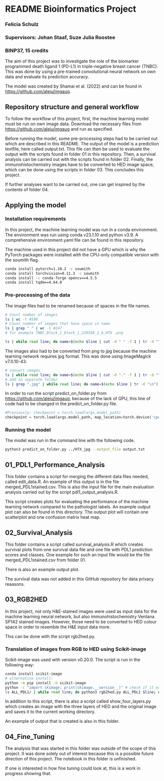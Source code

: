 # README Bioinformatics Project
### Felicia Schulz
### Supervisors: Johan Staaf, Suze Julia Roostee
### BINP37, 15 credits


The aim of this project was to investigate the role of the biomarker programmed death ligand 1 (PD-L1) in triple-negative breast cancer (TNBC). This was done by using a pre-trained convolutional neural network on own data and evaluate its prediction accuracy.

The model was created by Shamai et al. (2022) and can be found in https://github.com/aleju/imgaug.

## Repository structure and general workflow
To follow the workflow of this project, first, the machine learning model must be run on own image data. Download the necessary files from https://github.com/aleju/imgaug and run as specified. 

Before running the model, some pre-processing steps had to be carried out which are described in this README.
The output of the model is a prediction textfile, here called output.txt.
This file can then be used to evaluate the output with the scripts found in folder 01 in this repository.
Then, a survival analysis can be carried out with the scripts found in folder 02.
Finally, the immunohistochemistry images have to be converted to HED image space, which can be done using the scripts in folder 03. This concludes this project.

If further analyses want to be carried out, one can get inspired by the contents of folder 04.


## Applying the model

### Installation requirements
In this project, the machine learning model was run in a conda environment. The environment was run using conda v23.1.10 and python v3.9. A comprehensive environment.yaml file can be found in this repository.

The machine used in this project did not have a GPU which is why the PyTorch packages were installed with the CPU-only compatible version with the soumith flag.

```bash
conda install pytorch=1.10.2 -c soumith
conda install torchvision=0.11.3 -c soumith
conda install -c conda-forge opencv==4.5.5
conda install tqdm==4.64.0
```

### Pre-processing of the data
The image files had to be renamed because of spaces in the file names.
```bash
# Count number of images
ls | wc -l #598
# Count number of images that have space in name
ls | grep " " | wc -l #247
# for example TNBC_Block_1_block_1_229588_1_A_HTX .png

ls | while read line; do name=$(echo $line | cut -d " " -f 1 | tr -d "\n") ; mv ${name}" .png" ${name}.png; done
```

The images also had to be converted from png to jpg because the machine learning network requires jpg format. This was done using ImageMagick v7.0.10-43.

```bash
# convert images
ls | while read line; do name=$(echo $line | cut -d "." -f 1 | tr -d "\n") ; magick ${name}.png ${name}.jpg ; done
# add to separate folder
ls | grep ".jpg" | while read line; do name=$(echo $line | tr -d "\n") ; mv $name ../HTX_jpg ; done
```


In order to run the script predict_on_folder.py from https://github.com/aleju/imgaug, because of the lack of GPU, this line of code had to be changed in the predict_on_folder.py file.
```python
#Previously: checkpoint = torch.load(args.model_path)
checkpoint = torch.load(args.model_path, map_location=torch.device('cpu'))
```

### Running the model
The model was run in the command line with the following code. 
```bash
python3 predict_on_folder.py ../HTX_jpg --output_file output.txt
```

## 01_PDL1_Performance_Analysis
This folder contains a script for merging the different data files needed, called edit_data.R.
An example of this output is in the file merged_PDL1stained.csv. This is also the input file for the main evaluation analysis carried out by the script pdl1_output_analysis.R.

This script creates plots for evaluating the performance of the machine learning network compared to the pathologist labels. An example output plot can also be found in this directory. The output plot will contain one scatterplot and one confusion matrix heat map.


## 02_Survival_Analysis
This folder contains a script called survival_analysis.R which creates survival plots from one survival data file and one file with PDL1 prediction scores and classes. One example for such an input file would be the file merged_PDL1stained.csv from folder 01. 

There is also an example output plot.

The survival data was not added in this GitHub repository for data privacy reaasons.

## 03_RGB2HED
In this project, not only H&E-stained images were used as input data for the machine learning neural network, but also immunohistochemistry Ventana SP142 stained images. However, those need to be converted to HED colour space in order to resemble the H&E input data more.

This can be done with the script rgb2hed.py.

### Translation of images from RGB to HED using Scikit-image
Scikit-image was used with version v0.20.0.
The script is run in the following way:
```bash
conda install scikit-image 
# alternative install:
python -m pip install -U scikit-image
python -c "import skimage; print(skimage.__version__)" # check if it exists
ls ALL_PDL1/ | while read line; do python3 rgb2hed.py ALL_PDL1 $line; done
```

In addition to this script, there is also a script called show_four_layers.py which creates an image with the three layers of HED and the original image and saves it to the current working directory. 

An example of output that is created is also in this folder.


## 04_Fine_Tuning
The analysis that was started in this folder was outside of the scope of this project.
It was done solely out of interest because this is a possible future direction of this project.
The notebook in this folder is unfinished.

If one is interested in how fine tuning could look at, this is a work in progress showing that.












